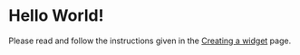# Hello World!
Please read and follow the instructions given in the [Creating a widget](../getting-started/creating-a-widget.md) page.
